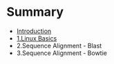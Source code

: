 # Summary

* [Introduction](README.md)
* [1.Linux Basics](1linux_basics.md)
* 2.Sequence Alignment - Blast
* 3.Sequence Alignment - Bowtie

